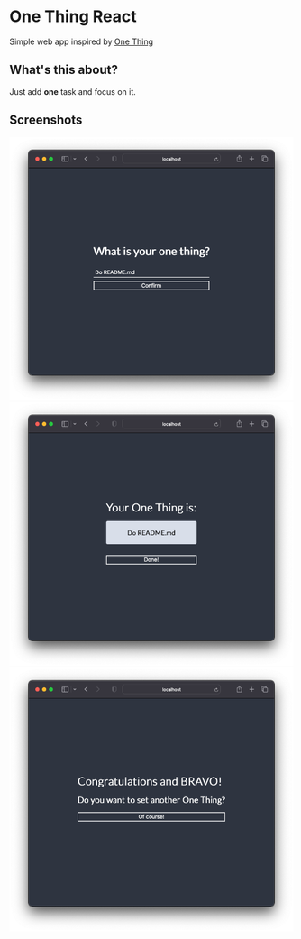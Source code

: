 # One Thing React

Simple web app inspired by [One Thing](https://sindresorhus.com/one-thing.html)

## What's this about?

Just add **one** task and focus on it.

## Screenshots

![main-view](screenshots/index.png)
![task-view](screenshots/your-one-thing.png)
![done-view](screenshots/bravo.png)
